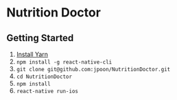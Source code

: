 # Nutrition Doctor

## Getting Started

1. [Install Yarn](https://yarnpkg.com/en/docs/install)
2. `npm install -g react-native-cli`
3. `git clone git@github.com:jpoon/NutritionDoctor.git`
4. `cd NutritionDoctor`
5. `npm install`
6. `react-native run-ios`
